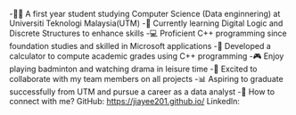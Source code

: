 
-👩‍💻 A first year student studying Computer Science (Data enginnering) at Universiti Teknologi Malaysia(UTM)
-🧐 Currently learning Digital Logic and Discrete Structures to enhance skills
-💻 Proficient C++ programming since foundation studies and skilled in Microsoft applications
-📄 Developed a calculator to compute academic grades using C++ programming
-🎮 Enjoy playing badminton and watching drama in leisure time
-👯 Excited to collaborate with my team members on all projects
-📊 Aspiring to graduate successfully from UTM and pursue a career as a data analyst
-🔗 How to connect with me?
GitHub: https://jiayee201.github.io/
Linkedln:
